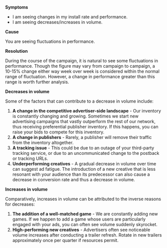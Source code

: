 

**Symptoms**


- I am seeing changes in my install rate and performance.
- I am seeing decreases/increases in volume.



**Cause**



You are seeing fluctuations in performance.



**Resolution**



During the course of the campaign, it is natural to see some fluctuations in performance. Though the figure may vary from campaign to campaign, a 10-15% change either way week over week is considered within the normal range of fluctuation. However, a change in performance greater than this range is worth further analysis.



**Decreases in volume**



Some of the factors that can contribute to a decrease in volume include:


1. **A change in the competitive advertiser-side landscape**  - Our inventory is constantly changing and growing. Sometimes we start new advertising campaigns that vastly outperform the rest of our network, thus receiving preferential publisher inventory. If this happens, you can raise your bids to compete for this inventory.
2. **A change in publishers**  - Rarely, a publisher will remove their traffic from the inventory altogether.
3. **A tracking issue**  - This could be due to an outage of your third-party tracking service, or due to an uncommunicated change to the postback or tracking URLs.
4. **Underperforming creatives** - A gradual decrease in volume over time can suggest ad fatigue. The introduction of a new creative that is less resonant with your audience than its predecessor can also cause a decrease in conversion rate and thus a decrease in volume.



**Increases in volume**



Comparatively, increases in volume can be attributed to the inverse reasons for decreases:


1. **The addition of a well-matched game**  - We are constantly adding new games. If we happen to add a game whose users are particularly engaged with your ads, you can often see volume suddenly skyrocket.
2. **High-performing new creatives**  - Advertisers often see noticeable volume increases after conducting a trailer refresh. Rotate in new trailers approximately once per quarter if resources permit.


